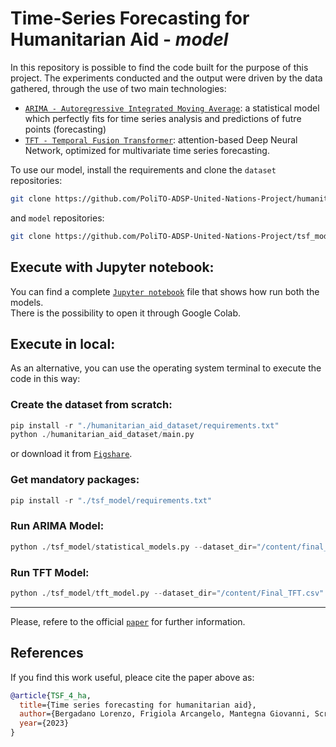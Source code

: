 # Time-Series Forecasting for Humanitarian Aid - ***model***

In this repository is possible to find the code built for the purpose of this project. The experiments conducted and the output were driven by the data gathered, through the use of two main technologies:
- [`ARIMA - Autoregressive Integrated Moving Average`](https://github.com/PoliTO-ADSP-United-Nations-Project/tsf_model/blob/main/statistical_models.py): a statistical model which perfectly fits for time series analysis and predictions of futre points (forecasting)
- [`TFT - Temporal Fusion Transformer`](https://github.com/PoliTO-ADSP-United-Nations-Project/tsf_model/blob/main/tft_model.py): attention-based Deep Neural Network, optimized for multivariate time series forecasting.


To use our model, install the requirements and clone the `dataset` repositories:

```bash
git clone https://github.com/PoliTO-ADSP-United-Nations-Project/humanitarian_aid_dataset
```
and `model` repositories:
```bash
git clone https://github.com/PoliTO-ADSP-United-Nations-Project/tsf_model
```

## Execute with Jupyter notebook:
You can find a complete [`Jupyter notebook`](tft_model_jupyter.ipynb) file that shows how run both the models.<br/>
There is the possibility to open it through Google Colab.

## Execute in local:
As an alternative, you can use the operating system terminal to execute the code in this way:

### Create the dataset from scratch: 
```python
pip install -r "./humanitarian_aid_dataset/requirements.txt"
python ./humanitarian_aid_dataset/main.py
```

or download it from [`Figshare`](https://figshare.com/articles/dataset/VAL2G_-_Dataset/22006961).

### Get mandatory packages:
```python
pip install -r "./tsf_model/requirements.txt"
```

### Run **ARIMA** Model:
```python
python ./tsf_model/statistical_models.py --dataset_dir="/content/final_dataset.csv" --destination_country="ITA" --model_name="ARIMA"
```

### Run **TFT** Model:
```python
python ./tsf_model/tft_model.py --dataset_dir="/content/Final_TFT.csv"
```
---

Please, refere to the official [`paper`](https://github.com/PoliTO-ADSP-United-Nations-Project/.github/blob/main/ADSP_paper.pdf) for further information.

## References
If you find this work useful, pleace cite the paper above as:

```bibtex
@article{TSF_4_ha,
  title={Time series forecasting for humanitarian aid},
  author={Bergadano Lorenzo, Frigiola Arcangelo, Mantegna Giovanni, Scriotino Giovanni, Zingarelli Valerio},
  year={2023}
}
```
